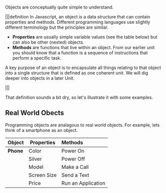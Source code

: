 Objects are conceptually quite simple to understand.

|||definition
In Javascript, an object is a data structure that can contain properties and methods. Different programming languages use slightly different terminology but the principles are similar.

- **Properties** are usually simple variable values (see the table below) but can also be other (nested) objects.
- **Methods** are functions that live within an object. From our earlier unit you should know that a function is a sequence of instructions that perform a specific task.

A key purpose of an object is to encapsulate all things relating to that object into a single structure that is defined as one coherent unit. We will dig deeper into objects in a later Unit.

|||

That definition sounds a bit dry, so let's illustrate it with some examples.

## Real World Obects
Programming objects are analagous to real world objects. For example, lets think of a smartphone as an object.

| Object | Properties | Methods |
|-|-|:-|
| **Phone** | Color | Power On |
|       | Silver | Power Off |
|       | Model | Make a Call |
|       | Screen Size | Send a Text |
|       | Price | Run an Application |

